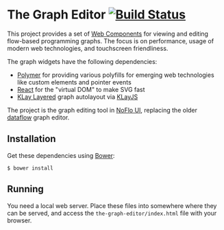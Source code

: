 The Graph Editor [![Build Status](https://secure.travis-ci.org/the-grid/the-graph.png?branch=master)](http://travis-ci.org/the-grid/the-graph)
================

This project provides a set of [Web Components](http://www.polymer-project.org/) for viewing and editing flow-based programming graphs. The focus is on performance, usage of modern web technologies, and touchscreen friendliness.

The graph widgets have the following dependencies:

* [Polymer](http://www.polymer-project.org/) for providing various polyfills for emerging web technologies like custom elements and pointer events
* [React](http://facebook.github.io/react/) for the "virtual DOM" to make SVG fast
* [KLay Layered](http://rtsys.informatik.uni-kiel.de/confluence/display/KIELER/KLay+Layered) graph autolayout via [KLayJS](https://github.com/automata/klay-js)

The project is the graph editing tool in [NoFlo UI](https://github.com/noflo/noflo-ui), replacing the older [dataflow](https://github.com/meemoo/dataflow) graph editor.

## Installation

Get these dependencies using [Bower](http://bower.io/):

    $ bower install

## Running

You need a local web server. Place these files into somewhere where they can be served, and access the `the-graph-editor/index.html` file with your browser.
